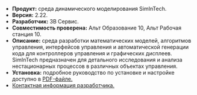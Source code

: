 * **Продукт:** среда динамического моделирования SimInTech.
* **Версия:** 2.22.
* **Разработчик:** 3В Сервис.
* **Совместимость проверена:** Альт Образование 10, Альт Рабочая станция 10.
* **Описание:**
среда разработки математических моделей, алгоритмов управления, интерфейсов управления и автоматической генерации кода для контроллеров управления и графических дисплеев. SimInTech предназначен для детального исследования и анализа нестационарных процессов в различных объектах управления.
* **Установка:**
подробное руководство по установке и настройке доступно в [PDF-файле.](https://www.basealt.ru/fileadmin/user_upload/compatibility/instr/d78b66256a2a3f7ee32720a06cfc758a.pdf)
* [Контактная информация разработчика.](https://simintech.ru/)
